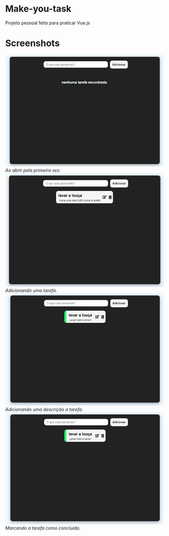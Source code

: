 # Make-you-task
  Projeto pessoal feito para praticar Vue.js
  
# Screenshots
![ss1](./screenshots/ss1.png)<br>
*Ao abrir pela primeira vez.*
![ss2](./screenshots/ss2.png)<br>
*Adicionando uma tarefa.*
![ss3](./screenshots/ss4.png)<br>
*Adicionando uma descrição a tarefa.*
![ss4](./screenshots/ss4.png)<br>
*Marcando a tarefa como concluída.*
